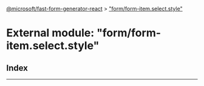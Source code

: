 [@microsoft/fast-form-generator-react](../README.md) > ["form/form-item.select.style"](../modules/_form_form_item_select_style_.md)

# External module: "form/form-item.select.style"

## Index

---

